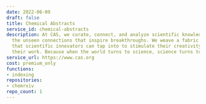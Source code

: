 ```yaml
---
date: 2022-06-09
draft: false
title: Chemical Abstracts
service_id: chemical-abstracts
description: At CAS, we curate, connect, and analyze scientific knowledge to reveal
  the unseen connections that inspire breakthroughs. We weave a fabric of discovery
  that scientific innovators can tap into to stimulate their creativity and accelerate
  their work. Because when the world turns to science, science turns to CAS.
service_url: https://www.cas.org
cost: premium_only
functions:
- indexing
repositories:
- chemrxiv
repo_count: 1
---
```



